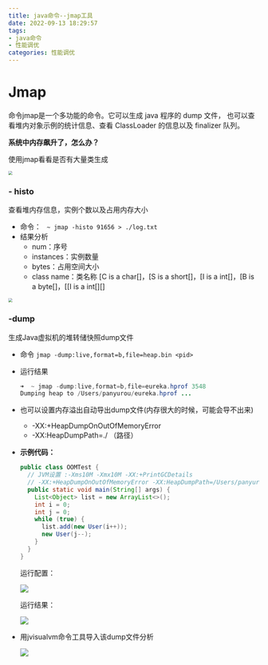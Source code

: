 ```yaml
---
title: java命令--jmap工具
date: 2022-09-13 18:29:57
tags:
- java命令
- 性能调优
categories: 性能调优
---
```


# **Jmap** 

命令jmap是一个多功能的命令。它可以生成 java 程序的 dump 文件， 也可以查看堆内对象示例的统计信息、查看 ClassLoader 的信息以及 finalizer 队列。

**系统中内存飙升了，怎么办？**

使用jmap看看是否有大量类生成

<img src="https://tva1.sinaimg.cn/large/e6c9d24ely1h66k7zge2nj21480pidjb.jpg" style="zoom:50%;" />

### - histo

查看堆内存信息，实例个数以及占用内存大小 

- 命令： ```  ~ jmap -histo 91656 > ./log.txt ```
- 结果分析
  - num：序号 
  - instances：实例数量 
  - bytes：占用空间大小 
  - class name：类名称   [C is a char[]，[S is a short[]，[I is a int[]，[B is a byte[]，[[I is a int[][] 

<img src="https://tva1.sinaimg.cn/large/e6c9d24ely1h655rj8ifjj213w0og7ce.jpg" style="zoom:50%;" />

### ‐dump

生成Java虚拟机的堆转储快照dump文件

- 命令 `jmap -dump:live,format=b,file=heap.bin <pid>`

- 运行结果

  ```java
  ➜  ~ jmap -dump:live,format=b,file=eureka.hprof 3548
  Dumping heap to /Users/panyurou/eureka.hprof ...
  ```

- 也可以设置内存溢出自动导出dump文件(内存很大的时候，可能会导不出来) 

  - -XX:+HeapDumpOnOutOfMemoryError 
  -  -XX:HeapDumpPath=./ （路径）

- **示例代码：**

  ```java
  public class OOMTest {
    // JVM设置 :‐Xms10M ‐Xmx10M ‐XX:+PrintGCDetails
    // ‐XX:+HeapDumpOnOutOfMemoryError ‐XX:HeapDumpPath=/Users/panyurou/jvm.hprof
    public static void main(String[] args) {
      List<Object> list = new ArrayList<>();
      int i = 0;
      int j = 0;
      while (true) {
        list.add(new User(i++));
        new User(j--);
      }
    }
  }
  ```

  运行配置：

  ![](https://tva1.sinaimg.cn/large/e6c9d24ely1h670vlh4llj21ri0auabq.jpg)

  运行结果：

  ![](https://tva1.sinaimg.cn/large/e6c9d24ely1h6710dnqpaj21iy0ssn56.jpg)

- 用jvisualvm命令工具导入该dump文件分析

  ![](https://tva1.sinaimg.cn/large/e6c9d24ely1h67168634gj223i0lq0yb.jpg)
